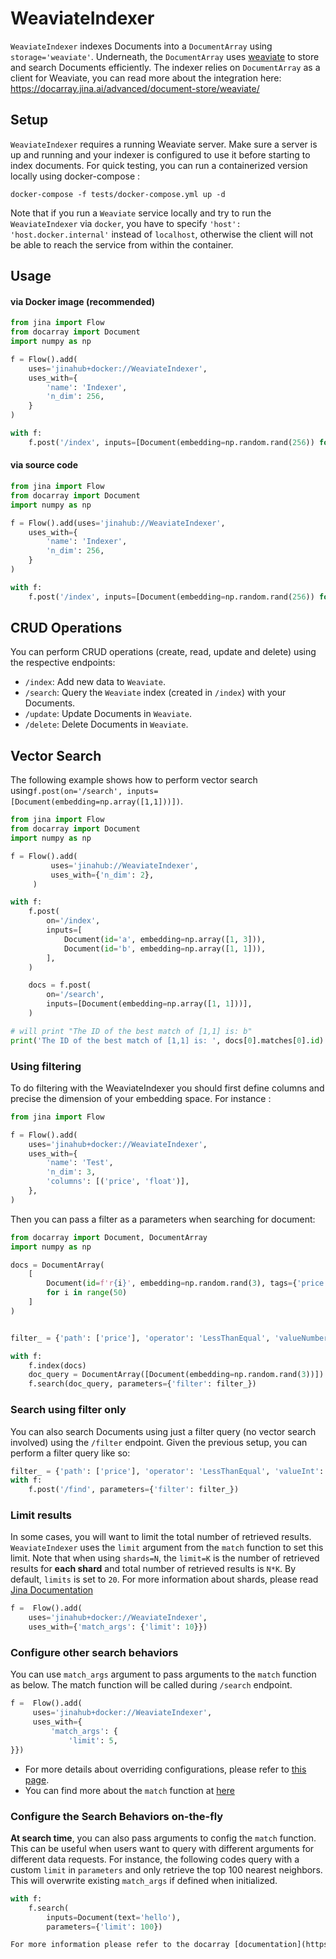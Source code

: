 # WeaviateIndexer

`WeaviateIndexer` indexes Documents into a `DocumentArray`  using `storage='weaviate'`. Underneath, the `DocumentArray`  uses 
 [weaviate](https://github.com/semi-technologies/weaviate) to store and search Documents efficiently. 
The indexer relies on `DocumentArray` as a client for Weaviate, you can read more about the integration here: 
https://docarray.jina.ai/advanced/document-store/weaviate/

## Setup
`WeaviateIndexer` requires a running Weaviate server. Make sure a server is up and running and your indexer is configured 
to use it before starting to index documents. For quick testing, you can run a containerized version locally using 
docker-compose :

```shell
docker-compose -f tests/docker-compose.yml up -d
```

Note that if you run a `Weaviate` service locally and try to run the `WeaviateIndexer` via `docker`, you 
have to specify `'host': 'host.docker.internal'` instead of `localhost`, otherwise the client will not be 
able to reach the service from within the container.

## Usage

#### via Docker image (recommended)

```python
from jina import Flow
from docarray import Document
import numpy as np

f = Flow().add(
    uses='jinahub+docker://WeaviateIndexer',
    uses_with={
        'name': 'Indexer',
        'n_dim': 256,
    }
)

with f:
    f.post('/index', inputs=[Document(embedding=np.random.rand(256)) for _ in range(3)])
```

#### via source code

```python
from jina import Flow
from docarray import Document
import numpy as np

f = Flow().add(uses='jinahub://WeaviateIndexer',
    uses_with={
        'name': 'Indexer',
        'n_dim': 256,
    }
)

with f:
    f.post('/index', inputs=[Document(embedding=np.random.rand(256)) for _ in range(3)])
```



## CRUD Operations

You can perform CRUD operations (create, read, update and delete) using the respective endpoints:

- `/index`: Add new data to `Weaviate`. 
- `/search`: Query the `Weaviate` index (created in `/index`) with your Documents.
- `/update`: Update Documents in `Weaviate`.
- `/delete`: Delete Documents in `Weaviate`.


## Vector Search

The following example shows how to perform vector search using`f.post(on='/search', inputs=[Document(embedding=np.array([1,1]))])`.


```python
from jina import Flow
from docarray import Document
import numpy as np

f = Flow().add(
         uses='jinahub://WeaviateIndexer',
         uses_with={'n_dim': 2},
     )

with f:
    f.post(
        on='/index',
        inputs=[
            Document(id='a', embedding=np.array([1, 3])),
            Document(id='b', embedding=np.array([1, 1])),
        ],
    )

    docs = f.post(
        on='/search',
        inputs=[Document(embedding=np.array([1, 1]))],
    )

# will print "The ID of the best match of [1,1] is: b"
print('The ID of the best match of [1,1] is: ', docs[0].matches[0].id)
```

### Using filtering

To do filtering with the WeaviateIndexer you should first define columns and precise the dimension of your embedding space.
For instance :

```python
from jina import Flow

f = Flow().add(
    uses='jinahub+docker://WeaviateIndexer',
    uses_with={
        'name': 'Test',
        'n_dim': 3,
        'columns': [('price', 'float')],
    },
)

```

Then you can pass a filter as a parameters when searching for document:

```python
from docarray import Document, DocumentArray
import numpy as np

docs = DocumentArray(
    [
        Document(id=f'r{i}', embedding=np.random.rand(3), tags={'price': i})
        for i in range(50)
    ]
)


filter_ = {'path': ['price'], 'operator': 'LessThanEqual', 'valueNumber': 30}

with f:
    f.index(docs)
    doc_query = DocumentArray([Document(embedding=np.random.rand(3))])
    f.search(doc_query, parameters={'filter': filter_})
```

### Search using filter only

You can also search Documents using just a filter query (no vector search involved) using the `/filter` endpoint.
Given the previous setup, you can perform a filter query like so:

```python
filter_ = {'path': ['price'], 'operator': 'LessThanEqual', 'valueInt': 30}
with f:
    f.post('/find', parameters={'filter': filter_})
```

### Limit results

In some cases, you will want to limit the total number of retrieved results. `WeaviateIndexer` uses the `limit` argument 
from the `match` function to set this limit. Note that when using `shards=N`, the `limit=K` is the number of retrieved results for **each shard** and total number of retrieved results is `N*K`. By default, `limits` is set to `20`. For more information about shards, please read [Jina Documentation](https://docs.jina.ai/fundamentals/flow/topology/#partition-data-by-using-shards)

```python
f =  Flow().add(
    uses='jinahub+docker://WeaviateIndexer',
    uses_with={'match_args': {'limit': 10}})
```

### Configure other search behaviors

You can use `match_args` argument to pass arguments to the `match` function as below. The match function will be called
during `/search` endpoint.

```python
f =  Flow().add(
     uses='jinahub+docker://WeaviateIndexer',
     uses_with={
         'match_args': {
             'limit': 5, 
}})
```

- For more details about overriding configurations, please refer to [this page](https://docs.jina.ai/fundamentals/executor/executor-in-flow/#special-executor-attributes).
- You can find more about the `match` function at [here](https://docarray.jina.ai/api/docarray.array.mixins.match/#docarray.array.mixins.match.MatchMixin.match)

### Configure the Search Behaviors on-the-fly

**At search time**, you can also pass arguments to config the `match` function. This can be useful when users want to query with different arguments for different data requests. For instance, the following codes query with a custom `limit` in `parameters` and only retrieve the top 100 nearest neighbors. This will overwrite existing `match_args` if defined when initialized.

```python
with f:
    f.search(
        inputs=Document(text='hello'), 
        parameters={'limit': 100})

For more information please refer to the docarray [documentation](https://docarray.jina.ai/advanced/document-store/weaviate/#vector-search-with-filter)
